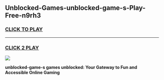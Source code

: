 
## Unblocked-Games-unblocked-game-s-Play-Free-n9rh3
<h3>
<a href="https://premium76.site?title=unblocked-game-s&ref=22A">CLICK TO PLAY</a></h3>
<hr>

<h3>
<a href="https://premium76.site?title=unblocked-game-s&ref=22A">CLICK 2 PLAY</a>
  
</h3>

<a href="https://premium76.site?title=unblocked-game-s&ref=22A"><img src="https://clearcache.store/games.png"></a>


**unblocked-game-s games unblocked: Your Gateway to Fun and Accessible Online Gaming**

